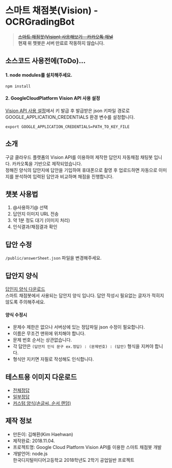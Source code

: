 # 스마트 채점봇(Vision) - OCRGradingBot

> [~~스마트 채점봇(Vision) 사용해보기 - 카카오톡 채널~~](https://pf.kakao.com/_rDCsj)  
> **현재 위 챗봇은 서버 만료로 작동하지 않습니다.**

## 소스코드 사용전에(ToDo)...  
#### 1. node modules를 설치해주세요.
```shell
npm install
```


#### 2. GoogleCloudPlatform Vision API 사용 설정  
[Vision API 사용 설정](https://cloud.google.com/vision/docs/before-you-begin)에서 키 발급 후 발급받은 json 키파일 경로로 GOOGLE_APPLICATION_CREDENTIALS 환경 변수를 설정합니다.
```shell
export GOOGLE_APPLICATION_CREDENTIALS=PATH_TO_KEY_FILE
```


## 소개  
구글 클라우드 플랫폼의 Vision API를 이용하여 제작한 답안지 자동채점 채팅봇 입니다. 카카오톡을 기반으로 제작되었습니다.  
정해진 양식의 답안지에 답안을 기입하여 휴대폰으로 촬영 후 업로드하면 자동으로 이미지를 분석하여 입력된 답안과 비교하며 채점을 진행합니다.

## 챗봇 사용법  
1. @사용하기@ 선택  
2. 답안지 이미지 URL 전송  
3. 약 1분 정도 대기 (이미지 처리)  
4. 인식결과/채점결과 확인  

## 답안 수정
`/public/answerSheet.json` 파일을 변경해주세요.

## 답안지 양식  
[답인지 양식 다운로드](https://github.com/khaehwan/OCRGradingBot/blob/master/%E1%84%89%E1%85%B3%E1%84%86%E1%85%A1%E1%84%90%E1%85%B3%E1%84%8E%E1%85%A2%E1%84%8C%E1%85%A5%E1%86%B7%E1%84%87%E1%85%A9%E1%86%BA%20%E1%84%83%E1%85%A1%E1%86%B8%E1%84%8B%E1%85%A1%E1%86%AB%E1%84%8C%E1%85%B5%20%E1%84%8B%E1%85%A3%E1%86%BC%E1%84%89%E1%85%B5%E1%86%A8.pdf)  
스마트 채점봇에서 사용되는 답안지 양식 입니다. 답안 작성시 필요없는 글자가 적히지 않도록 주의해주세요.  

#### 양식 수정시
* 문제수 제한은 없으나 서버상에 있는 정답파일 json 수정이 필요합니다.  
* 이름은 무조건 맨위에 위치해야 합니다.  
* 문제 번호 순서는 상관없습니다.  
* 각 답안은 `(답안지 인식 문구 ex.정답) : (문제번호) : (답안)` 형식을 지켜야 합니다.  
* 형식만 지키면 자필로 작성해도 인식합니다.

## 테스트용 이미지 다운로드
- [전체정답](https://github.com/khaehwan/OCRGradingBot/blob/master/test-images/test-all-correct.jpeg)
- [일부정답](https://github.com/khaehwan/OCRGradingBot/blob/master/test-images/test-correct-and-wrong.jpeg)
- [커스텀 양식(손글씨, 순서 랜덤)](https://github.com/khaehwan/OCRGradingBot/blob/master/test-images/test-custom.jpeg)

## 제작 정보
* 만든이: 김해환(Kim Haehwan)  
* 제작완료: 2018.11.04.  
* 프로젝트명: Google Cloud Platform Vision API를 이용한 스마트 채점봇 개발  
* 개발언어: node.js  
한국디지털미디어고등학교 2018학년도 2학기 공업일반 프로젝트  
